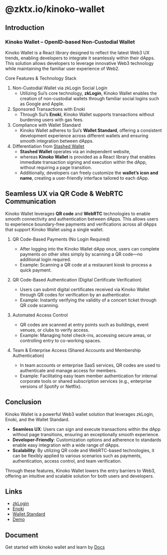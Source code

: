 # @zktx.io/kinoko-wallet

## Introduction

### Kinoko Wallet – OpenID-based Non-Custodial Wallet

Kinoko Wallet is a React library designed to reflect the latest Web3 UX trends, enabling developers to integrate it seamlessly within their dApps. This solution allows developers to leverage innovative Web3 technology while maintaining the familiar user experience of Web2.

Core Features & Technology Stack

1. Non-Custodial Wallet via zkLogin Social Login
   - Utilizing Sui’s core technology, **zkLogin**, Kinoko Wallet enables the creation of non-custodial wallets through familiar social logins such as Google and Apple.
1. Sponsored Transactions with Enoki
   - Through Sui’s **Enoki**, Kinoko Wallet supports transactions without burdening users with gas fees.
1. Compliance with Wallet Standard
   - Kinoko Wallet adheres to Sui’s **Wallet Standard**, offering a consistent development experience across different wallets and ensuring smooth integration between dApps.
1. Differentiation from [Stashed Wallet](https://getstashed.com)
   - **Stashed Wallet** operates via an independent website,
   - whereas **Kinoko Wallet** is provided as a React library that enables immediate transaction signing and execution within the dApp, without requiring a page transition.
   - Additionally, developers can freely customize the **wallet’s icon and name**, creating a user-friendly interface tailored to each dApp.

## Seamless UX via QR Code & WebRTC Communication

Kinoko Wallet leverages **QR code** and **WebRTC** technologies to enable smooth connectivity and authentication between dApps. This allows users to experience boundary-free payments and verifications across all dApps that support Kinoko Wallet using a single wallet.

1. QR Code-Based Payments (No Login Required)

   - After logging into the Kinoko Wallet dApp once, users can complete payments on other sites simply by scanning a QR code—no additional login required.
   - Example: Scanning a QR code at a restaurant kiosk to process a quick payment.

1. QR Code-Based Authentication (Digital Certificate Verification)

   - Users can submit digital certificates received via Kinoko Wallet through QR codes for verification by an authenticator.
   - Example: Instantly verifying the validity of a concert ticket through QR code scanning.

1. Automated Access Control

   - QR codes are scanned at entry points such as buildings, event venues, or clubs to verify access.
   - Example: Managing hotel check-ins, accessing secure areas, or controlling entry to co-working spaces.

1. Team & Enterprise Access (Shared Accounts and Membership Authentication)
   - In team accounts or enterprise SaaS services, QR codes are used to authenticate and manage access for members.
   - Example: Facilitating easy team member authentication for internal corporate tools or shared subscription services (e.g., enterprise versions of Spotify or Netflix).

## Conclusion

Kinoko Wallet is a powerful Web3 wallet solution that leverages zkLogin, Enoki, and the Wallet Standard.

- **Seamless UX**: Users can sign and execute transactions within the dApp without page transitions, ensuring an exceptionally smooth experience.
- **Developer-Friendly**: Customization options and adherence to standards enable easy integration with a wide range of dApps.
- **Scalability**: By utilizing QR code and WebRTC-based technologies, it can be flexibly applied to various scenarios such as payments, authentication, access control, and team verification.

Through these features, Kinoko Wallet lowers the entry barriers to Web3, offering an intuitive and scalable solution for both users and developers.

## Links

- [zkLogin](https://docs.sui.io/concepts/cryptography/zklogin)
- [Enoki](https://docs.enoki.mystenlabs.com/)
- [Wallet Standard](https://docs.sui.io/standards/wallet-standard)
- [Demo](https://kinoko.walrus.site/)

## Document

Get started with kinoko wallet and learn by [Docs](https://docs.zktx.io/kinoko-wallet/)
